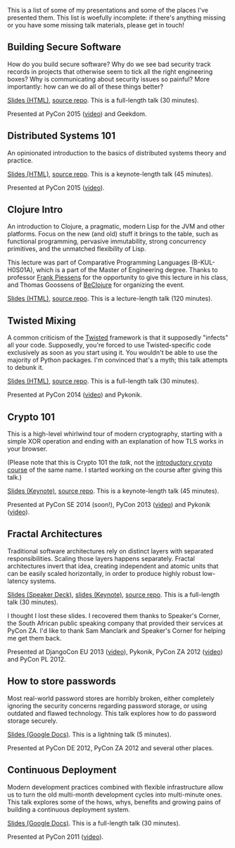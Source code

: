 <!--
.. title: Talks
.. slug: talks
.. date: 2014-07-30 07:47:13 UTC-07:00
.. tags:
.. link:
.. description:
.. type: text
-->

This is a list of some of my presentations and some of the places I've
presented them. This list is woefully incomplete: if there's anything
missing or you have some missing talk materials, please get in touch!

## Building Secure Software

How do you build secure software? Why do we see bad security track
records in projects that otherwise seem to tick all the right
engineering boxes? Why is communicating about security issues so
painful? More importantly: how can we do all of these things better?

[Slides (HTML)](//www.lvh.io/BuildingSecureSoftware),
[source repo](https://github.com/lvh/BuildingSecureSoftware). This is a
full-length talk (30 minutes).

Presented at PyCon 2015
([video](https://www.youtube.com/watch?v=PjcTwqYSk-E)) and Geekdom.

## Distributed Systems 101

An opinionated introduction to the basics of distributed systems
theory and practice.

[Slides (HTML)](//www.lvh.io/DistributedSystems101),
[source repo](https://github.com/lvh/DistributedSystems101). This is a
keynote-length talk (45 minutes).

Presented at PyCon 2015
([video](https://www.youtube.com/watch?v=YAFGQurdJ3U)).

## Clojure Intro

An introduction to Clojure, a pragmatic, modern Lisp for the JVM and
other platforms. Focus on the new (and old) stuff it brings to the
table, such as functional programming, pervasive immutability, strong
concurrency primitives, and the unmatched flexibility of Lisp.

This lecture was part of Comparative Programming Languages
(B-KUL-H0S01A), which is a part of the Master of Engineering degree.
Thanks to professor [Frank Piessens](https://cs.kuleuven.be/~frank/)
for the opportunity to give this lecture in his class, and Thomas
Goossens of [BeClojure](http://beclojure.org/) for organizing the
event.

[Slides (HTML)](//www.lvh.io/ClojureIntro),
[source repo](https://github.com/lvh/ClojureIntro). This is a
lecture-length talk (120 minutes).

## Twisted Mixing

A common criticism of the [Twisted](https://www.twistedmatrix.com)
framework is that it supposedly "infects" all your code. Supposedly,
you're forced to use Twisted-specific code exclusively as soon as you
start using it. You wouldn't be able to use the majority of Python
packages. I'm convinced that's a myth; this talk attempts to debunk
it.

[Slides (HTML)](//www.lvh.io/TwistedMixing),
[source repo](https://github.com/lvh/TwistedMixing). This is a
full-length talk (30 minutes).

Presented at PyCon 2014
([video](https://www.youtube.com/watch?v=A_NnHC2LcaE)) and Pykonik.

## Crypto 101

This is a high-level whirlwind tour of modern cryptography, starting
with a simple XOR operation and ending with an explanation of how TLS
works in your browser.

(Please note that this is Crypto 101 the *talk*, not the
[introductory crypto course](https://www.crypto101.io) of the same
name. I started working on the course after giving this talk.)

[Slides (Keynote)](https://www.dropbox.com/sh/a9p6rc21p67dhte/YMDFsEPUTs),
[source repo](https://github.com/lvh/Crypto101). This is a
keynote-length talk (45 minutes).

Presented at PyCon SE 2014 (soon!), PyCon 2013
([video](https://www.youtube.com/watch?v=3rmCGsCYJF8)) and Pykonik
([video](https://www.youtube.com/watch?v=hI76JcMdUEs)).

## Fractal Architectures

Traditional software architectures rely on distinct layers with
separated responsibilities. Scaling those layers happens separately.
Fractal architectures invert that idea, creating independent and
atomic units that can be easily scaled horizontally, in order to
produce highly robust low-latency systems.

[Slides (Speaker Deck)](https://speakerdeck.com/pyconza/pyconza-2012-fractal-architectures-by-laurens-van-houtven), [slides (Keynote)](https://www.dropbox.com/s/znbkzltbmlnf1va/FractalArchitectures.key), [source repo](https://github.com/lvh/FractalArchitectures). This is a full-length talk (30 minutes).

I thought I lost these slides. I recovered them thanks to Speaker's
Corner, the South African public speaking company that provided their
services at PyCon ZA. I'd like to thank Sam Manclark and Speaker's
Corner for helping me get them back.

Presented at DjangoCon EU 2013
([video](https://www.youtube.com/watch?v=bw_HntuE7Cg)), Pykonik, PyCon
ZA 2012 ([video](https://www.youtube.com/watch?v=w75TAXYZnNs)) and
PyCon PL 2012.

## How to store passwords

Most real-world password stores are horribly broken, either completely
ignoring the security concerns regarding password storage, or using
outdated and flawed technology. This talk explores how to do password
storage securely.

[Slides (Google Docs)](https://docs.google.com/presentation/d/1Sa-Zb1-LR6S8qcQdGBWxq6EJfg7Fwi67CNXNE-hosvM/edit?usp=sharing&authkey=CK26240L). This is a lightning talk (5 minutes).

Presented at PyCon DE 2012, PyCon ZA 2012 and several other places.

## Continuous Deployment

Modern development practices combined with flexible infrastructure
allow us to turn the old multi-month development cycles into
multi-minute ones. This talk explores some of the hows, whys, benefits
and growing pains of building a continuous deployment system.

[Slides (Google Docs)](https://docs.google.com/presentation/d/1MyEMXNnKPsiUmuFt49S01yij3dlLjw8NeHiOZTMYCbI/edit?usp=sharing&authkey=COnQlKkM). This is a full-length talk (30 minutes).

Presented at PyCon 2011 ([video](http://blip.tv/pycon-us-videos-2009-2010-2011/pycon-2011-continuous-deployment-4898971)).
